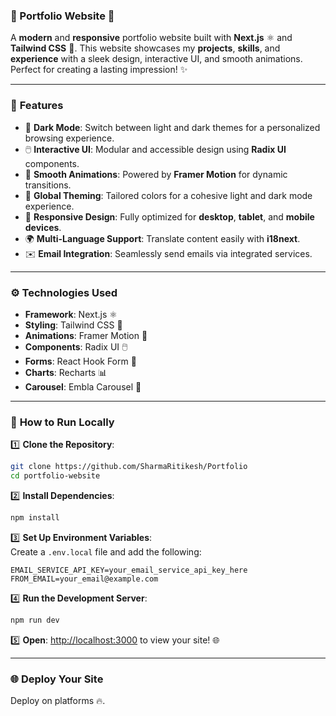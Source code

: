 ### 🌟 Portfolio Website 🚀  

A **modern** and **responsive** portfolio website built with **Next.js** ⚛️ and **Tailwind CSS** 🎨. This website showcases my **projects**, **skills**, and **experience** with a sleek design, interactive UI, and smooth animations. Perfect for creating a lasting impression! ✨  

---

### 🌟 **Features**  
- 🌙 **Dark Mode**: Switch between light and dark themes for a personalized browsing experience.  
- 🖱️ **Interactive UI**: Modular and accessible design using **Radix UI** components.  
- 🎥 **Smooth Animations**: Powered by **Framer Motion** for dynamic transitions.  
- 🎨 **Global Theming**: Tailored colors for a cohesive light and dark mode experience.  
- 📱 **Responsive Design**: Fully optimized for **desktop**, **tablet**, and **mobile devices**.  
- 🌍 **Multi-Language Support**: Translate content easily with **i18next**.  
- ✉️ **Email Integration**: Seamlessly send emails via integrated services.

---

### ⚙️ **Technologies Used**  
- **Framework**: Next.js ⚛️  
- **Styling**: Tailwind CSS 🎨  
- **Animations**: Framer Motion 🎥  
- **Components**: Radix UI 🖱️  
- **Forms**: React Hook Form 📝  
- **Charts**: Recharts 📊  
- **Carousel**: Embla Carousel 🎠  

---

### 🚀 **How to Run Locally**  
1️⃣ **Clone the Repository**:  
```bash
git clone https://github.com/SharmaRitikesh/Portfolio 
cd portfolio-website
```  
2️⃣ **Install Dependencies**:  
```bash
npm install
```  
3️⃣ **Set Up Environment Variables**:  
Create a `.env.local` file and add the following:  
```env
EMAIL_SERVICE_API_KEY=your_email_service_api_key_here  
FROM_EMAIL=your_email@example.com  
```  
4️⃣ **Run the Development Server**:  
```bash
npm run dev
```  
5️⃣ **Open**: [http://localhost:3000](http://localhost:3000) to view your site! 🌐  

---

### 🌐 **Deploy Your Site**  
Deploy on platforms 🔥.  
